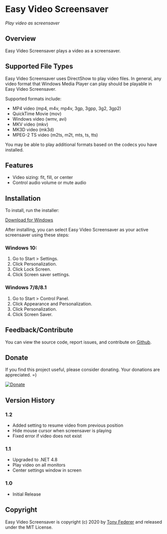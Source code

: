 ﻿# Easy Video Screensaver

*Play video as screensaver*

## Overview

Easy Video Screensaver plays a video as a screensaver.

## Supported File Types

Easy Video Screensaver uses DirectShow to play video files.  In general, any 
video format that Windows Media Player can play should be playable in Easy 
Video Screensaver. 

Supported formats include:

- MP4 video (mp4, m4v, mp4v, 3gp, 3gpp, 3g2, 3gp2)
- QuickTime Movie (mov)
- Windows video (wmv, avi)
- MKV video (mkv)
- MK3D video (mk3d)
- MPEG-2 TS video (m2ts, m2t, mts, ts, tts)

You may be able to play additional formats based on the codecs you have 
installed.

## Features

- Video sizing: fit, fill, or center
- Control audio volume or mute audio

## Installation

To install, run the installer:

[Download for Windows](https://github.com/tonyfederer/EasyVideoScreensaver/releases/download/v1.2/EasyVideoScreensaverSetup.zip)

After installing, you can select Easy Video Screensaver as your active screensaver 
using these steps:

### Windows 10:

1. Go to Start > Settings.
2. Click Personalization.
3. Click Lock Screen.
4. Click Screen saver settings.

### Windows 7/8/8.1

1. Go to Start > Control Panel.
2. Click Appearance and Personalization.
3. Click Personalization.
4. Click Screen Saver.

## Feedback/Contribute

You can view the source code, report issues, and contribute on [Github](https://github.com/tonyfederer/EasyVideoScreensaver).

## Donate

If you find this project useful, please consider donating.  Your donations are appreciated. =)

[![Donate](https://www.paypalobjects.com/en_US/i/btn/btn_donateCC_LG.gif)](https://www.paypal.com/cgi-bin/webscr?cmd=_s-xclick&hosted_button_id=DC96GRBH4877Q)

## Version History

### 1.2
- Added setting to resume video from previous position
- Hide mouse cursor when screensaver is playing
- Fixed error if video does not exist

### 1.1
- Upgraded to .NET 4.8
- Play video on all monitors
- Center settings window in screen

### 1.0
- Initial Release

## Copyright

Easy Video Screensaver is copyright (c) 2020 by [Tony Federer](https://github.com/tonyfederer) and released under the MIT License.